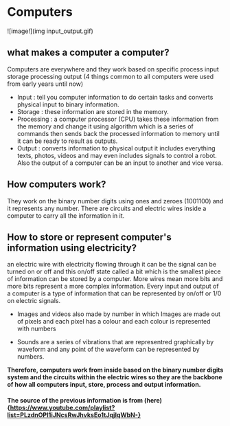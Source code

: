 # Computers
![image!](img input_output.gif)
## what makes a computer a computer?
Computers are everywhere and they work based on specific process
input storage processing output (4 things common to all computers were used from early years until now)
- Input : tell you computer information to do certain tasks and converts physical input to binary information.
- Storage : these information are stored in the memory.
- Processing : a computer processor (CPU) takes these information from the memory and change it using 
algorithm which is a series of commands then sends back the processed information to memory until it can be ready to result as outputs.
- Output : converts information to physical output it includes everything texts, photos, videos and may even includes signals to control a robot. Also the output of a computer can
be an input to another and vice versa.

## How computers work?
They work on the binary number digits using ones and zeroes (1001100) and it represents any number.
There are circuits and electric wires inside a computer to carry all the information in it.

## How to store or represent computer's information using electricity?
an electric wire with electricity flowing through it can be the signal can be turned on or off and this on/off state called a bit
which is the smallest piece of information can be stored by a computer. More wires mean more bits and more bits represent a more
complex information. Every input and output of a computer is a type of information that can be represented by on/off or 1/0 on 
electric signals.

* Images and videos also made by number in which Images are made out of pixels and each pixel 
has a colour and each colour is represented with numbers

* Sounds are a series of vibrations that are representred graphically by waveform and any point of the waveform can be represented
by numbers.

**Therefore, computers work from inside based on the binary number digits system and the circuits within the electric wires so
they are the backbone of how all computers input, store, process and output information.**

#### The source of the previous information is from (here){https://www.youtube.com/playlist?list=PLzdnOPI1iJNcsRwJhvksEo1tJqjIqWbN-}